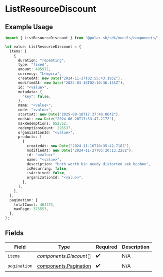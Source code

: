 # ListResourceDiscount

## Example Usage

```typescript
import { ListResourceDiscount } from "@polar-sh/sdk/models/components/listresourcediscount.js";

let value: ListResourceDiscount = {
  items: [
    {
      duration: "repeating",
      type: "fixed",
      amount: 485972,
      currency: "Lempira",
      createdAt: new Date("2024-11-27T02:55:43.193Z"),
      modifiedAt: new Date("2024-03-16T02:10:36.135Z"),
      id: "<value>",
      metadata: {
        "key": false,
      },
      name: "<value>",
      code: "<value>",
      startsAt: new Date("2025-08-18T17:37:40.864Z"),
      endsAt: new Date("2024-06-20T17:53:47.217Z"),
      maxRedemptions: 652552,
      redemptionsCount: 295537,
      organizationId: "<value>",
      products: [
        {
          createdAt: new Date("2024-11-16T10:35:42.718Z"),
          modifiedAt: new Date("2024-11-27T05:20:13.228Z"),
          id: "<value>",
          name: "<value>",
          description: "both worth bin needy distorted eek boohoo",
          isRecurring: false,
          isArchived: false,
          organizationId: "<value>",
        },
      ],
    },
  ],
  pagination: {
    totalCount: 464473,
    maxPage: 375553,
  },
};
```

## Fields

| Field                                                          | Type                                                           | Required                                                       | Description                                                    |
| -------------------------------------------------------------- | -------------------------------------------------------------- | -------------------------------------------------------------- | -------------------------------------------------------------- |
| `items`                                                        | *components.Discount*[]                                        | :heavy_check_mark:                                             | N/A                                                            |
| `pagination`                                                   | [components.Pagination](../../models/components/pagination.md) | :heavy_check_mark:                                             | N/A                                                            |